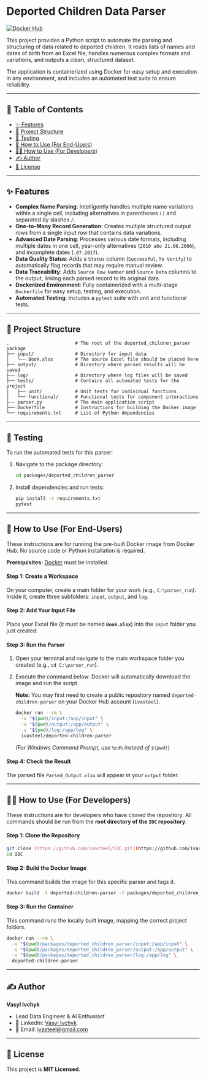 # Deported Children Data Parser

[![Docker Hub](https://img.shields.io/badge/Docker%20Hub-ivasteel%2Fdeported--children--parser-blue)](https://hub.docker.com/r/ivasteel/deported-children-parser)

This project provides a Python script to automate the parsing and structuring of data related to deported children. It reads lists of names and dates of birth from an Excel file, handles numerous complex formats and variations, and outputs a clean, structured dataset.

The application is containerized using Docker for easy setup and execution in any environment, and includes an automated test suite to ensure reliability.

---

## 📖 Table of Contents

-   [✨ Features](#-features)
-   [📂 Project Structure](#-project-structure)
-   [🧪 Testing](#-testing)
-   [🚀 How to Use (For End-Users)](#-how-to-use-for-end-users)
-   [👨‍💻 How to Use (For Developers)](#-how-to-use-for-developers)
-   [✍️ Author](#️-author)
-   [📜 License](#-license)

---

## ✨ Features

-   **Complex Name Parsing**: Intelligently handles multiple name variations within a single cell, including alternatives in parentheses `()` and separated by slashes `/`.
-   **One-to-Many Record Generation**: Creates multiple structured output rows from a single input row that contains data variations.
-   **Advanced Date Parsing**: Processes various date formats, including multiple dates in one cell, year-only alternatives (`2010 або 21.06.2006`), and incomplete dates (`.07.2017`).
-   **Data Quality Status**: Adds a `Status` column (`Successful`, `To Verify`) to automatically flag records that may require manual review.
-   **Data Traceability**: Adds `Source Row Number` and `Source Data` columns to the output, linking each parsed record to its original data.
-   **Dockerized Environment**: Fully containerized with a multi-stage `Dockerfile` for easy setup, testing, and execution.
-   **Automated Testing**: Includes a `pytest` suite with unit and functional tests.

---

## 📂 Project Structure

```
.                        # The root of the deported_children_parser package
├── input/               # Directory for input data
│   └── Book.xlsx        # The source Excel file should be placed here
├── output/              # Directory where parsed results will be saved
├── log/                 # Directory where log files will be saved
├── tests/               # Contains all automated tests for the project
│   ├── unit/            # Unit tests for individual functions
│   └── functional/      # Functional tests for component interactions
├── parser.py            # The main application script
├── Dockerfile           # Instructions for building the Docker image
└── requirements.txt     # List of Python dependencies
```

---

## 🧪 Testing

To run the automated tests for this parser:

1.  Navigate to the package directory:
    ```bash
    cd packages/deported_children_parser
    ```
2.  Install dependencies and run tests:
    ```bash
    pip install -r requirements.txt
    pytest
    ```

---

## 🚀 How to Use (For End-Users)

These instructions are for running the pre-built Docker image from Docker Hub. No source code or Python installation is required.

**Prerequisites:** [Docker](https://www.docker.com/get-started) must be installed.

#### Step 1: Create a Workspace
On your computer, create a main folder for your work (e.g., `C:\parser_run`). Inside it, create three subfolders: `input`, `output`, and `log`.

#### Step 2: Add Your Input File
Place your Excel file (it must be named **`Book.xlsx`**) into the `input` folder you just created.

#### Step 3: Run the Parser
1.  Open your terminal and navigate to the main workspace folder you created (e.g., `cd C:\parser_run`).
2.  Execute the command below. Docker will automatically download the image and run the script.

    **Note:** You may first need to create a public repository named `deported-children-parser` on your Docker Hub account (`ivasteel`).

    ```bash
    docker run --rm \
      -v "$(pwd)/input:/app/input" \
      -v "$(pwd)/output:/app/output" \
      -v "$(pwd)/log:/app/log" \
      ivasteel/deported-children-parser
    ```
    *(For Windows Command Prompt, use `%cd%` instead of `$(pwd)`)*

#### Step 4: Check the Result
The parsed file `Parsed_Output.xlsx` will appear in your `output` folder.

---

## 👨‍💻 How to Use (For Developers)

These instructions are for developers who have cloned the repository. All commands should be run from the **root directory of the `IOC` repository**.

#### Step 1: Clone the Repository
```bash
git clone [https://github.com/ivasteel/IOC.git](https://github.com/ivasteel/IOC.git)
cd IOC
```

#### Step 2: Build the Docker Image
This command builds the image for this specific parser and tags it.
```bash
docker build -t deported-children-parser -f packages/deported_children_parser/Dockerfile .
```

#### Step 3: Run the Container
This command runs the locally built image, mapping the correct project folders.
```bash
docker run --rm \
  -v "$(pwd)/packages/deported_children_parser/input:/app/input" \
  -v "$(pwd)/packages/deported_children_parser/output:/app/output" \
  -v "$(pwd)/packages/deported_children_parser/log:/app/log" \
  deported-children-parser
```
---

## ✍️ Author

**Vasyl Ivchyk**
* Lead Data Engineer & AI Enthusiast
* 💼 LinkedIn: [Vasyl Ivchyk](https://www.linkedin.com/in/vasyl-ivchyk-1a0b1358/)
* 📧 Email: ivasteel@gmail.com

---

## 📜 License

This project is **MIT Licensed**.